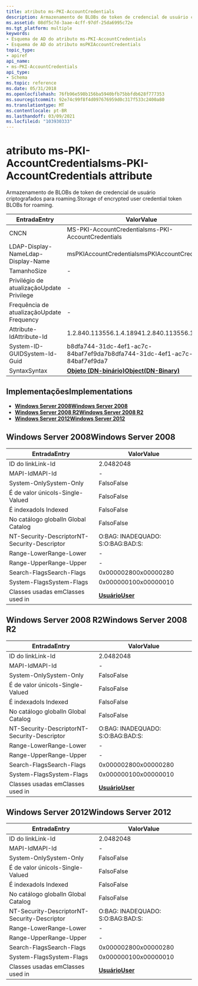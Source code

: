 ```yaml
---
title: atributo ms-PKI-AccountCredentials
description: Armazenamento de BLOBs de token de credencial de usuário criptografados para roaming. | atributo ms-PKI-AccountCredentials
ms.assetid: 08df5c7d-3aae-4cff-97df-25da6995c72e
ms.tgt_platform: multiple
keywords:
- Esquema de AD do atributo ms-PKI-AccountCredentials
- Esquema de AD do atributo msPKIAccountCredentials
topic_type:
- apiref
api_name:
- ms-PKI-AccountCredentials
api_type:
- Schema
ms.topic: reference
ms.date: 05/31/2018
ms.openlocfilehash: 76fb96e598b156ba5940bfb75bbfdb628f777353
ms.sourcegitcommit: 92e74c99f8f4d097676959d0c317f533c2400a80
ms.translationtype: MT
ms.contentlocale: pt-BR
ms.lasthandoff: 03/09/2021
ms.locfileid: "103930333"
---
```

# <a name="ms-pki-accountcredentials-attribute"></a><span data-ttu-id="06e39-106">atributo ms-PKI-AccountCredentials</span><span class="sxs-lookup"><span data-stu-id="06e39-106">ms-PKI-AccountCredentials attribute</span></span>

<span data-ttu-id="06e39-107">Armazenamento de BLOBs de token de credencial de usuário criptografados para roaming.</span><span class="sxs-lookup"><span data-stu-id="06e39-107">Storage of encrypted user credential token BLOBs for roaming.</span></span>



| <span data-ttu-id="06e39-108">Entrada</span><span class="sxs-lookup"><span data-stu-id="06e39-108">Entry</span></span> | <span data-ttu-id="06e39-109">Valor</span><span class="sxs-lookup"><span data-stu-id="06e39-109">Value</span></span> |
|-------------------|-------------------------------------------------|
| <span data-ttu-id="06e39-110">CN</span><span class="sxs-lookup"><span data-stu-id="06e39-110">CN</span></span>                | <span data-ttu-id="06e39-111">MS-PKI-AccountCredentials</span><span class="sxs-lookup"><span data-stu-id="06e39-111">ms-PKI-AccountCredentials</span></span>                       |
| <span data-ttu-id="06e39-112">LDAP-Display-Name</span><span class="sxs-lookup"><span data-stu-id="06e39-112">Ldap-Display-Name</span></span> | <span data-ttu-id="06e39-113">msPKIAccountCredentials</span><span class="sxs-lookup"><span data-stu-id="06e39-113">msPKIAccountCredentials</span></span>                         |
| <span data-ttu-id="06e39-114">Tamanho</span><span class="sxs-lookup"><span data-stu-id="06e39-114">Size</span></span>              | \-                                              |
| <span data-ttu-id="06e39-115">Privilégio de atualização</span><span class="sxs-lookup"><span data-stu-id="06e39-115">Update Privilege</span></span>  | \-                                              |
| <span data-ttu-id="06e39-116">Frequência de atualização</span><span class="sxs-lookup"><span data-stu-id="06e39-116">Update Frequency</span></span>  | \-                                              |
| <span data-ttu-id="06e39-117">Attribute-Id</span><span class="sxs-lookup"><span data-stu-id="06e39-117">Attribute-Id</span></span>      | <span data-ttu-id="06e39-118">1.2.840.113556.1.4.1894</span><span class="sxs-lookup"><span data-stu-id="06e39-118">1.2.840.113556.1.4.1894</span></span>                         |
| <span data-ttu-id="06e39-119">System-ID-GUID</span><span class="sxs-lookup"><span data-stu-id="06e39-119">System-Id-Guid</span></span>    | <span data-ttu-id="06e39-120">b8dfa744-31dc-4ef1-ac7c-84baf7ef9da7</span><span class="sxs-lookup"><span data-stu-id="06e39-120">b8dfa744-31dc-4ef1-ac7c-84baf7ef9da7</span></span>            |
| <span data-ttu-id="06e39-121">Syntax</span><span class="sxs-lookup"><span data-stu-id="06e39-121">Syntax</span></span>            | [<span data-ttu-id="06e39-122">**Objeto (DN-binário)**</span><span class="sxs-lookup"><span data-stu-id="06e39-122">**Object(DN-Binary)**</span></span>](s-object-dn-binary.md) |



## <a name="implementations"></a><span data-ttu-id="06e39-123">Implementações</span><span class="sxs-lookup"><span data-stu-id="06e39-123">Implementations</span></span>

-   [<span data-ttu-id="06e39-124">**Windows Server 2008**</span><span class="sxs-lookup"><span data-stu-id="06e39-124">**Windows Server 2008**</span></span>](#windows-server-2008)
-   [<span data-ttu-id="06e39-125">**Windows Server 2008 R2**</span><span class="sxs-lookup"><span data-stu-id="06e39-125">**Windows Server 2008 R2**</span></span>](#windows-server-2008-r2)
-   [<span data-ttu-id="06e39-126">**Windows Server 2012**</span><span class="sxs-lookup"><span data-stu-id="06e39-126">**Windows Server 2012**</span></span>](#windows-server-2012)

## <a name="windows-server-2008"></a><span data-ttu-id="06e39-127">Windows Server 2008</span><span class="sxs-lookup"><span data-stu-id="06e39-127">Windows Server 2008</span></span>



| <span data-ttu-id="06e39-128">Entrada</span><span class="sxs-lookup"><span data-stu-id="06e39-128">Entry</span></span> | <span data-ttu-id="06e39-129">Valor</span><span class="sxs-lookup"><span data-stu-id="06e39-129">Value</span></span> |
|------------------------|-----------------------------------|
| <span data-ttu-id="06e39-130">ID do link</span><span class="sxs-lookup"><span data-stu-id="06e39-130">Link-Id</span></span>                | <span data-ttu-id="06e39-131">2.048</span><span class="sxs-lookup"><span data-stu-id="06e39-131">2048</span></span>                              |
| <span data-ttu-id="06e39-132">MAPI-Id</span><span class="sxs-lookup"><span data-stu-id="06e39-132">MAPI-Id</span></span>                | \-                                |
| <span data-ttu-id="06e39-133">System-Only</span><span class="sxs-lookup"><span data-stu-id="06e39-133">System-Only</span></span>            | <span data-ttu-id="06e39-134">Falso</span><span class="sxs-lookup"><span data-stu-id="06e39-134">False</span></span>                             |
| <span data-ttu-id="06e39-135">É de valor único</span><span class="sxs-lookup"><span data-stu-id="06e39-135">Is-Single-Valued</span></span>       | <span data-ttu-id="06e39-136">Falso</span><span class="sxs-lookup"><span data-stu-id="06e39-136">False</span></span>                             |
| <span data-ttu-id="06e39-137">É indexado</span><span class="sxs-lookup"><span data-stu-id="06e39-137">Is Indexed</span></span>             | <span data-ttu-id="06e39-138">Falso</span><span class="sxs-lookup"><span data-stu-id="06e39-138">False</span></span>                             |
| <span data-ttu-id="06e39-139">No catálogo global</span><span class="sxs-lookup"><span data-stu-id="06e39-139">In Global Catalog</span></span>      | <span data-ttu-id="06e39-140">Falso</span><span class="sxs-lookup"><span data-stu-id="06e39-140">False</span></span>                             |
| <span data-ttu-id="06e39-141">NT-Security-Descriptor</span><span class="sxs-lookup"><span data-stu-id="06e39-141">NT-Security-Descriptor</span></span> | <span data-ttu-id="06e39-142">O:BAG: INADEQUADO: S:</span><span class="sxs-lookup"><span data-stu-id="06e39-142">O:BAG:BAD:S:</span></span>                      |
| <span data-ttu-id="06e39-143">Range-Lower</span><span class="sxs-lookup"><span data-stu-id="06e39-143">Range-Lower</span></span>            | \-                                |
| <span data-ttu-id="06e39-144">Range-Upper</span><span class="sxs-lookup"><span data-stu-id="06e39-144">Range-Upper</span></span>            | \-                                |
| <span data-ttu-id="06e39-145">Search-Flags</span><span class="sxs-lookup"><span data-stu-id="06e39-145">Search-Flags</span></span>           | <span data-ttu-id="06e39-146">0x00000280</span><span class="sxs-lookup"><span data-stu-id="06e39-146">0x00000280</span></span>                        |
| <span data-ttu-id="06e39-147">System-Flags</span><span class="sxs-lookup"><span data-stu-id="06e39-147">System-Flags</span></span>           | <span data-ttu-id="06e39-148">0x00000010</span><span class="sxs-lookup"><span data-stu-id="06e39-148">0x00000010</span></span>                        |
| <span data-ttu-id="06e39-149">Classes usadas em</span><span class="sxs-lookup"><span data-stu-id="06e39-149">Classes used in</span></span>        | [<span data-ttu-id="06e39-150">**Usuário**</span><span class="sxs-lookup"><span data-stu-id="06e39-150">**User**</span></span>](c-user.md)<br/> |



## <a name="windows-server-2008-r2"></a><span data-ttu-id="06e39-151">Windows Server 2008 R2</span><span class="sxs-lookup"><span data-stu-id="06e39-151">Windows Server 2008 R2</span></span>



| <span data-ttu-id="06e39-152">Entrada</span><span class="sxs-lookup"><span data-stu-id="06e39-152">Entry</span></span> | <span data-ttu-id="06e39-153">Valor</span><span class="sxs-lookup"><span data-stu-id="06e39-153">Value</span></span> |
|------------------------|-----------------------------------|
| <span data-ttu-id="06e39-154">ID do link</span><span class="sxs-lookup"><span data-stu-id="06e39-154">Link-Id</span></span>                | <span data-ttu-id="06e39-155">2.048</span><span class="sxs-lookup"><span data-stu-id="06e39-155">2048</span></span>                              |
| <span data-ttu-id="06e39-156">MAPI-Id</span><span class="sxs-lookup"><span data-stu-id="06e39-156">MAPI-Id</span></span>                | \-                                |
| <span data-ttu-id="06e39-157">System-Only</span><span class="sxs-lookup"><span data-stu-id="06e39-157">System-Only</span></span>            | <span data-ttu-id="06e39-158">Falso</span><span class="sxs-lookup"><span data-stu-id="06e39-158">False</span></span>                             |
| <span data-ttu-id="06e39-159">É de valor único</span><span class="sxs-lookup"><span data-stu-id="06e39-159">Is-Single-Valued</span></span>       | <span data-ttu-id="06e39-160">Falso</span><span class="sxs-lookup"><span data-stu-id="06e39-160">False</span></span>                             |
| <span data-ttu-id="06e39-161">É indexado</span><span class="sxs-lookup"><span data-stu-id="06e39-161">Is Indexed</span></span>             | <span data-ttu-id="06e39-162">Falso</span><span class="sxs-lookup"><span data-stu-id="06e39-162">False</span></span>                             |
| <span data-ttu-id="06e39-163">No catálogo global</span><span class="sxs-lookup"><span data-stu-id="06e39-163">In Global Catalog</span></span>      | <span data-ttu-id="06e39-164">Falso</span><span class="sxs-lookup"><span data-stu-id="06e39-164">False</span></span>                             |
| <span data-ttu-id="06e39-165">NT-Security-Descriptor</span><span class="sxs-lookup"><span data-stu-id="06e39-165">NT-Security-Descriptor</span></span> | <span data-ttu-id="06e39-166">O:BAG: INADEQUADO: S:</span><span class="sxs-lookup"><span data-stu-id="06e39-166">O:BAG:BAD:S:</span></span>                      |
| <span data-ttu-id="06e39-167">Range-Lower</span><span class="sxs-lookup"><span data-stu-id="06e39-167">Range-Lower</span></span>            | \-                                |
| <span data-ttu-id="06e39-168">Range-Upper</span><span class="sxs-lookup"><span data-stu-id="06e39-168">Range-Upper</span></span>            | \-                                |
| <span data-ttu-id="06e39-169">Search-Flags</span><span class="sxs-lookup"><span data-stu-id="06e39-169">Search-Flags</span></span>           | <span data-ttu-id="06e39-170">0x00000280</span><span class="sxs-lookup"><span data-stu-id="06e39-170">0x00000280</span></span>                        |
| <span data-ttu-id="06e39-171">System-Flags</span><span class="sxs-lookup"><span data-stu-id="06e39-171">System-Flags</span></span>           | <span data-ttu-id="06e39-172">0x00000010</span><span class="sxs-lookup"><span data-stu-id="06e39-172">0x00000010</span></span>                        |
| <span data-ttu-id="06e39-173">Classes usadas em</span><span class="sxs-lookup"><span data-stu-id="06e39-173">Classes used in</span></span>        | [<span data-ttu-id="06e39-174">**Usuário**</span><span class="sxs-lookup"><span data-stu-id="06e39-174">**User**</span></span>](c-user.md)<br/> |



## <a name="windows-server-2012"></a><span data-ttu-id="06e39-175">Windows Server 2012</span><span class="sxs-lookup"><span data-stu-id="06e39-175">Windows Server 2012</span></span>



| <span data-ttu-id="06e39-176">Entrada</span><span class="sxs-lookup"><span data-stu-id="06e39-176">Entry</span></span> | <span data-ttu-id="06e39-177">Valor</span><span class="sxs-lookup"><span data-stu-id="06e39-177">Value</span></span> |
|------------------------|-----------------------------------|
| <span data-ttu-id="06e39-178">ID do link</span><span class="sxs-lookup"><span data-stu-id="06e39-178">Link-Id</span></span>                | <span data-ttu-id="06e39-179">2.048</span><span class="sxs-lookup"><span data-stu-id="06e39-179">2048</span></span>                              |
| <span data-ttu-id="06e39-180">MAPI-Id</span><span class="sxs-lookup"><span data-stu-id="06e39-180">MAPI-Id</span></span>                | \-                                |
| <span data-ttu-id="06e39-181">System-Only</span><span class="sxs-lookup"><span data-stu-id="06e39-181">System-Only</span></span>            | <span data-ttu-id="06e39-182">Falso</span><span class="sxs-lookup"><span data-stu-id="06e39-182">False</span></span>                             |
| <span data-ttu-id="06e39-183">É de valor único</span><span class="sxs-lookup"><span data-stu-id="06e39-183">Is-Single-Valued</span></span>       | <span data-ttu-id="06e39-184">Falso</span><span class="sxs-lookup"><span data-stu-id="06e39-184">False</span></span>                             |
| <span data-ttu-id="06e39-185">É indexado</span><span class="sxs-lookup"><span data-stu-id="06e39-185">Is Indexed</span></span>             | <span data-ttu-id="06e39-186">Falso</span><span class="sxs-lookup"><span data-stu-id="06e39-186">False</span></span>                             |
| <span data-ttu-id="06e39-187">No catálogo global</span><span class="sxs-lookup"><span data-stu-id="06e39-187">In Global Catalog</span></span>      | <span data-ttu-id="06e39-188">Falso</span><span class="sxs-lookup"><span data-stu-id="06e39-188">False</span></span>                             |
| <span data-ttu-id="06e39-189">NT-Security-Descriptor</span><span class="sxs-lookup"><span data-stu-id="06e39-189">NT-Security-Descriptor</span></span> | <span data-ttu-id="06e39-190">O:BAG: INADEQUADO: S:</span><span class="sxs-lookup"><span data-stu-id="06e39-190">O:BAG:BAD:S:</span></span>                      |
| <span data-ttu-id="06e39-191">Range-Lower</span><span class="sxs-lookup"><span data-stu-id="06e39-191">Range-Lower</span></span>            | \-                                |
| <span data-ttu-id="06e39-192">Range-Upper</span><span class="sxs-lookup"><span data-stu-id="06e39-192">Range-Upper</span></span>            | \-                                |
| <span data-ttu-id="06e39-193">Search-Flags</span><span class="sxs-lookup"><span data-stu-id="06e39-193">Search-Flags</span></span>           | <span data-ttu-id="06e39-194">0x00000280</span><span class="sxs-lookup"><span data-stu-id="06e39-194">0x00000280</span></span>                        |
| <span data-ttu-id="06e39-195">System-Flags</span><span class="sxs-lookup"><span data-stu-id="06e39-195">System-Flags</span></span>           | <span data-ttu-id="06e39-196">0x00000010</span><span class="sxs-lookup"><span data-stu-id="06e39-196">0x00000010</span></span>                        |
| <span data-ttu-id="06e39-197">Classes usadas em</span><span class="sxs-lookup"><span data-stu-id="06e39-197">Classes used in</span></span>        | [<span data-ttu-id="06e39-198">**Usuário**</span><span class="sxs-lookup"><span data-stu-id="06e39-198">**User**</span></span>](c-user.md)<br/> |



 

 





